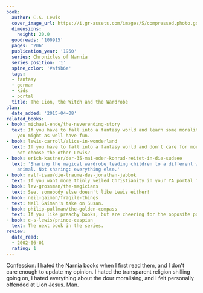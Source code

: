 ```yaml
---
book:
  author: C.S. Lewis
  cover_image_url: https://i.gr-assets.com/images/S/compressed.photo.goodreads.com/books/1353029077l/100915._SX98_.jpg
  dimensions:
    height: 20.0
  goodreads: '100915'
  pages: '206'
  publication_year: '1950'
  series: Chronicles of Narnia
  series_position: '1'
  spine_color: '#af9b6e'
  tags:
  - fantasy
  - german
  - kids
  - portal
  title: The Lion, the Witch and the Wardrobe
plan:
  date_added: '2015-04-08'
related_books:
- book: michael-ende/the-neverending-story
  text: If you have to fall into a fantasy world and learn some morality lessons,
    you might as well have fun.
- book: lewis-carroll/alice-in-wonderland
  text: If you have to fall into a fantasy world and don't care for morality, why
    not choose the other Lewis?
- book: erich-kastner/der-35-mai-oder-konrad-reitet-in-die-sudsee
  text: 'Sharing the magical wardrobe leading children to a different world and talking
    animal. Not sharing: everything else.'
- book: ralf-isau/die-traume-des-jonathan-jabbok
  text: If you want more thinly veiled Christianity in your YA portal fantasy.
- book: lev-grossman/the-magicians
  text: See, somebody else doesn't like Lewis either!
- book: neil-gaiman/fragile-things
  text: Neil Gaiman's take on Susan.
- book: philip-pullman/the-golden-compass
  text: If you like preachy books, but are cheering for the opposite position.
- book: c-s-lewis/prince-caspian
  text: The next book in the series.
review:
  date_read:
  - 2002-06-01
  rating: 1
---
```


Confession: I hated the Narnia books when I first read them, and I don't care enough to update my opinion. I hated the
transparent religion shilling going on, I hated everything about the dour moralising, and I felt personally offended at
Lion Jesus. Man.
